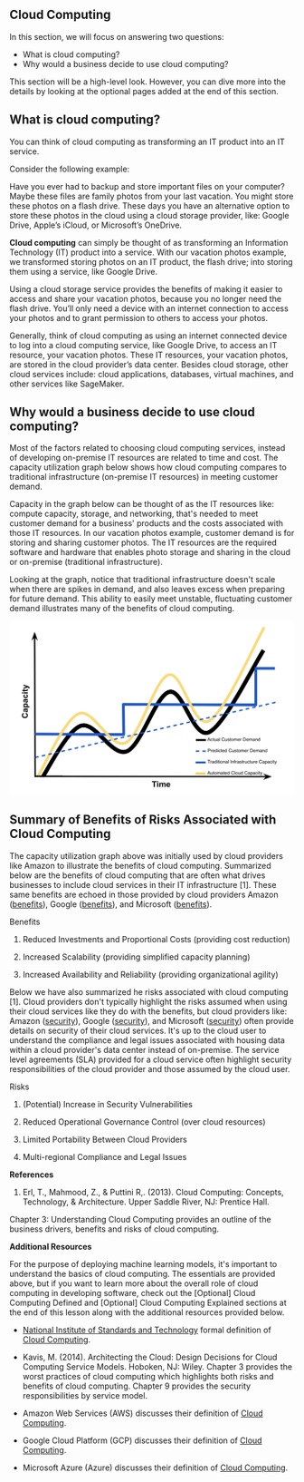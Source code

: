 Cloud Computing
---

In this section, we will focus on answering two questions:

* What is cloud computing?
* Why would a business decide to use cloud computing?

This section will be a high-level look. However, you can dive more into the details by looking at the optional pages added at the end of this section.

What is cloud computing?
---
You can think of cloud computing as transforming an IT product into an IT service.

Consider the following example:

>
  Have you ever had to backup and store important files on your computer? Maybe these files are family photos from your last vacation. You might store these photos on a flash drive. These days you have an alternative option to store these photos in the cloud using a cloud storage provider, like: Google Drive, Apple’s iCloud, or Microsoft’s OneDrive.

**Cloud computing** can simply be thought of as transforming an Information Technology (IT) product into a service. With our vacation photos example, we transformed storing photos on an IT product, the flash drive; into storing them using a service, like Google Drive.

Using a cloud storage service provides the benefits of making it easier to access and share your vacation photos, because you no longer need the flash drive. You’ll only need a device with an internet connection to access your photos and to grant permission to others to access your photos.

Generally, think of cloud computing as using an internet connected device to log into a cloud computing service, like Google Drive, to access an IT resource, your vacation photos. These IT resources, your vacation photos, are stored in the cloud provider’s data center. Besides cloud storage, other cloud services include: cloud applications, databases, virtual machines, and other services like SageMaker.

Why would a business decide to use cloud computing?
---

Most of the factors related to choosing cloud computing services, instead of developing on-premise IT resources are related to time and cost. The capacity utilization graph below shows how cloud computing compares to traditional infrastructure (on-premise IT resources) in meeting customer demand.

Capacity in the graph below can be thought of as the IT resources like: compute capacity, storage, and networking, that's needed to meet customer demand for a business' products and the costs associated with those IT resources. In our vacation photos example, customer demand is for storing and sharing customer photos. The IT resources are the required software and hardware that enables photo storage and sharing in the cloud or on-premise (traditional infrastructure).

Looking at the graph, notice that traditional infrastructure doesn't scale when there are spikes in demand, and also leaves excess when preparing for future demand. This ability to easily meet unstable, fluctuating customer demand illustrates many of the benefits of cloud computing.

![capacity img](.\Images\capacityutilizationcurve.png)

Summary of Benefits of Risks Associated with Cloud Computing
---

The capacity utilization graph above was initially used by cloud providers like Amazon to illustrate the benefits of cloud computing. Summarized below are the benefits of cloud computing that are often what drives businesses to include cloud services in their IT infrastructure [1]. These same benefits are echoed in those provided by cloud providers Amazon ([benefits](https://aws.amazon.com/what-is-cloud-computing/)), Google ([benefits](https://cloud.google.com/what-is-cloud-computing/)), and Microsoft ([benefits](https://azure.microsoft.com/en-us/overview/what-is-cloud-computing/)).

Benefits

1. Reduced Investments and Proportional Costs (providing cost reduction)

2. Increased Scalability (providing simplified capacity planning)

3. Increased Availability and Reliability (providing organizational agility)

Below we have also summarized he risks associated with cloud computing [1]. Cloud providers don't typically highlight the risks assumed when using their cloud services like they do with the benefits, but cloud providers like: Amazon ([security](https://aws.amazon.com/security/introduction-to-cloud-security/)), Google ([security](https://cloud.google.com/security/data-safety/)), and Microsoft ([security](https://www.microsoft.com/en-us/TrustCenter/CloudServices/Azure/default.aspx)) often provide details on security of their cloud services. It's up to the cloud user to understand the compliance and legal issues associated with housing data within a cloud provider's data center instead of on-premise. The service level agreements (SLA) provided for a cloud service often highlight security responsibilities of the cloud provider and those assumed by the cloud user.

Risks

1. (Potential) Increase in Security Vulnerabilities

2. Reduced Operational Governance Control (over cloud resources)

3. Limited Portability Between Cloud Providers

4. Multi-regional Compliance and Legal Issues

**References**

1.   Erl, T., Mahmood, Z., & Puttini R,. (2013). Cloud Computing: Concepts, Technology, & Architecture. Upper Saddle River, NJ: Prentice Hall.

Chapter 3: Understanding Cloud Computing provides an outline of the business drivers, benefits and risks of cloud computing.

**Additional Resources**

For the purpose of deploying machine learning models, it's important to understand the basics of cloud computing. The essentials are provided above, but if you want to learn more about the overall role of cloud computing in developing software, check out the [Optional] Cloud Computing Defined and [Optional] Cloud Computing Explained sections at the end of this lesson along with the additional resources provided below.

* [National Institute of Standards and Technology](https://www.nist.gov/) formal definition of [Cloud Computing](https://csrc.nist.gov/publications/detail/sp/800-145/final).

* Kavis, M. (2014). Architecting the Cloud: Design Decisions for Cloud Computing Service Models. Hoboken, NJ: Wiley. Chapter 3 provides the worst practices of cloud computing which highlights both risks and benefits of cloud computing. Chapter 9 provides the security responsibilities by service model.

* Amazon Web Services (AWS) discusses their definition of [Cloud Computing](https://aws.amazon.com/what-is-cloud-computing/).

* Google Cloud Platform (GCP) discusses their definition of [Cloud Computing](https://cloud.google.com/what-is-cloud-computing/).

* Microsoft Azure (Azure) discusses their definition of [Cloud Computing](https://azure.microsoft.com/en-us/overview/what-is-cloud-computing/).
